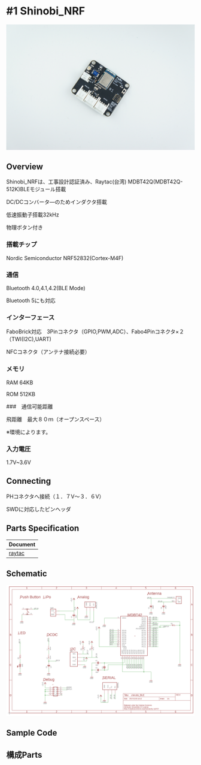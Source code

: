 # #1 Shinobi_NRF

![](/img/Shinobi/Shinobi_NRF.JPG)
<!--COLORME-->

## Overview

Shinobi_NRFは、工事設計認証済み、Raytac(台湾) MDBT42Q(MDBT42Q-512K)BLEモジュール搭載

DC/DCコンバータ―のためインダクタ搭載

低速振動子搭載32kHz

物理ボタン付き

### 搭載チップ

Nordic Semiconductor NRF52832(Cortex-M4F)

### 通信

Bluetooth 4.0,4.1,4.2(BLE Mode)

Bluetooth 5にも対応

### インターフェース

FaboBrick対応　3Pinコネクタ（GPIO,PWM,ADC）、Fabo4Pinコネクタ×２（TWI(I2C),UART)

NFCコネクタ（アンテナ接続必要）

### メモリ

RAM 64KB

ROM 512KB

###　通信可能距離

飛距離　最大８０ｍ（オープンスペース）

※環境によります。

### 入力電圧

1.7V~3.6V


## Connecting

PHコネクタへ接続（１．７V～３．６V）

SWDに対応したピンヘッダ


## Parts Specification
| Document |
|:--|
| [raytac](http://www.raytac.com/products.php?subid=55) |

## Schematic

![](/img/Shinobi/Shibobi_NRF_Schematic.PNG)

## Sample Code

## 構成Parts

